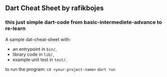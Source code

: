 ## Dart Cheat Sheet by rafikbojes
### this just simple dart-code from basic-intermediete-advance to re-learn
A sample dat-cheat-sheet with:
- an entrypoint in `bin/`,
- library code in `lib/`,
- example unit test in `test/`.

to run the program: 
`cd <your-project-name>`
`dart run`
